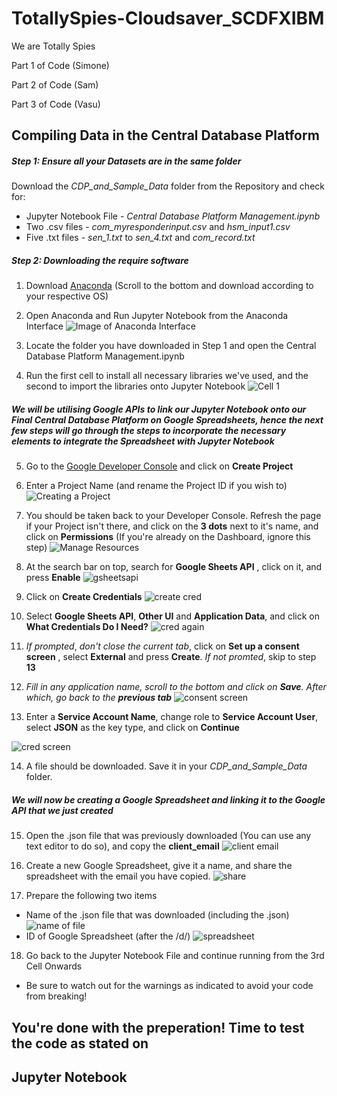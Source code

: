 # TotallySpies-Cloudsaver_SCDFXIBM
 We are Totally Spies
 
 
 Part 1 of Code (Simone)
 
 
 Part 2 of Code (Sam)
 
 
 
 Part 3 of Code (Vasu)

## Compiling Data in the Central Database Platform

##### Step 1: Ensure all your Datasets are in the same folder
Download the _CDP_and_Sample_Data_ folder from the Repository and check for: 
- Jupyter Notebook File - _Central Database Platform Management.ipynb_
- Two .csv files - _com_myresponderinput.csv_ and _hsm_input1.csv_
- Five .txt files - _sen_1.txt_ to _sen_4.txt_ and _com_record.txt_

##### Step 2: Downloading the require software
1) Download [Anaconda](https://www.anaconda.com/products/individual) (Scroll to the bottom and download according to your respective OS)

2) Open Anaconda and Run Jupyter Notebook from the Anaconda Interface
![Image of Anaconda Interface](https://github.com/whoisvasu/TotallySpies-Cloudsaver_SCDFXIBM/blob/master/Photos%20for%20Markdown/anaconda.png)

3) Locate the folder you have downloaded in Step 1 and open the Central Database Platform Management.ipynb

4) Run the first cell to install all necessary libraries we've used, and the second to import the libraries onto Jupyter Notebook
![Cell 1](https://github.com/whoisvasu/TotallySpies-Cloudsaver_SCDFXIBM/blob/master/Photos%20for%20Markdown/Cell%201.png)

##### We will be utilising Google APIs to link our Jupyter Notebook onto our Final Central Database Platform on Google Spreadsheets, hence the next few steps will go through the steps to incorporate the necessary elements to integrate the Spreadsheet with Jupyter Notebook

5) Go to the [Google Developer Console](https://console.developers.google.com/) and click on __Create Project__

6) Enter a Project Name (and rename the Project ID if you wish to)
![Creating a Project](https://github.com/whoisvasu/TotallySpies-Cloudsaver_SCDFXIBM/blob/master/Photos%20for%20Markdown/New%20Project.png)

7) You should be taken back to your Developer Console. Refresh the page if your Project isn't there, and click on the __3 dots__ next to it's name, and click on __Permissions__ (If you're already on the Dashboard, ignore this step)
![Manage Resources](https://github.com/whoisvasu/TotallySpies-Cloudsaver_SCDFXIBM/blob/master/Photos%20for%20Markdown/Manage%20resources.png)

8) At the search bar on top, search for __Google Sheets API__ , click on it, and press __Enable__
![gsheetsapi](https://github.com/whoisvasu/TotallySpies-Cloudsaver_SCDFXIBM/blob/master/Photos%20for%20Markdown/gsheets%20api.png)

9) Click on __Create Credentials__
![create cred](https://github.com/whoisvasu/TotallySpies-Cloudsaver_SCDFXIBM/blob/master/Photos%20for%20Markdown/create%20cred.png)

10) Select __Google Sheets API__, __Other UI__ and __Application Data__, and click on __What Credentials Do I Need?__
![cred again](https://github.com/whoisvasu/TotallySpies-Cloudsaver_SCDFXIBM/blob/master/Photos%20for%20Markdown/cred%20screen.png)

11) *If prompted*, _don't close the current tab_, click on __Set up a consent screen__ , select __External__ and press __Create__. *If not promted*, skip to step __13__

12) *Fill in any application name, scroll to the bottom and click on __Save__. After which, go back to the __previous tab__*
![consent screen](https://github.com/whoisvasu/TotallySpies-Cloudsaver_SCDFXIBM/blob/master/Photos%20for%20Markdown/consent%20screen.png)

13) Enter a __Service Account Name__, change role to __Service Account User__, select __JSON__ as the key type, and click on __Continue__

![cred screen](https://github.com/whoisvasu/TotallySpies-Cloudsaver_SCDFXIBM/blob/master/Photos%20for%20Markdown/add%20cred.png)

14) A file should be downloaded. Save it in your _CDP_and_Sample_Data_ folder.

##### We will now be creating a Google Spreadsheet and linking it to the Google API that we just created

15) Open the .json file that was previously downloaded (You can use any text editor to do so), and copy the __client_email__ 
![client email](https://github.com/whoisvasu/TotallySpies-Cloudsaver_SCDFXIBM/blob/master/Photos%20for%20Markdown/client%20email.png)

16) Create a new Google Spreadsheet, give it a name, and share the spreadsheet with the email you have copied. 
![share](https://github.com/whoisvasu/TotallySpies-Cloudsaver_SCDFXIBM/blob/master/Photos%20for%20Markdown/share.png)

17) Prepare the following two items
- Name of the .json file that was downloaded (including the .json)
![name of file](https://github.com/whoisvasu/TotallySpies-Cloudsaver_SCDFXIBM/blob/master/Photos%20for%20Markdown/name%20of%20file.png)
- ID of Google Spreadsheet (after the /d/)
![spreadsheet](https://github.com/whoisvasu/TotallySpies-Cloudsaver_SCDFXIBM/blob/master/Photos%20for%20Markdown/spreadsheet.png)

18) Go back to the Jupyter Notebook File and continue running from the 3rd Cell Onwards
- Be sure to watch out for the warnings as indicated to avoid your code from breaking!

## You're done with the preperation! Time to test the code as stated on 
## Jupyter Notebook




